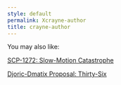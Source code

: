 ```yaml
---
style: default
permalink: Xcrayne-author
title: crayne-author
---
```

You may also like:

[SCP-1272: Slow-Motion Catastrophe](http://scp-wiki.net/scp-1272)

[Djoric-Dmatix Proposal: Thirty-Six](http://scp-wiki.net/djoric-dmatix-proposal)

